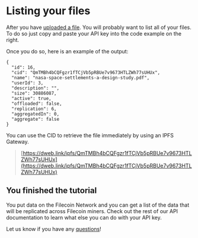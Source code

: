 # Listing your files

After you have [uploaded a file](https://docs.estuary.tech/tutorial-uploading-your-first-file). You will probably want to list all of your files. To do so just copy and paste your API key into the code example on the right.

Once you do so, here is an example of the output:

```
{
  "id": 16,
  "cid": "QmTMBh4bCQFgzr1fTCjVb5pRBUe7v9673HTLZWh77sUHUx",
  "name": "nasa-space-settlements-a-design-study.pdf",
  "userId": 3,
  "description": "",
  "size": 30886087,
  "active": true,
  "offloaded": false,
  "replication": 6,
  "aggregatedIn": 0,
  "aggregate": false
}
```

You can use the CID to retrieve the file immediately by using an IPFS Gateway.

> [https://dweb.link/ipfs/QmTMBh4bCQFgzr1fTCjVb5pRBUe7v9673HTLZWh77sUHUx](https://dweb.link/ipfs/QmTMBh4bCQFgzr1fTCjVb5pRBUe7v9673HTLZWh77sUHUx)

## You finished the tutorial

You put data on the Filecoin Network and you can get a list of the data that will be replicated across Filecoin miners. Check out the rest of our API documentation to learn what else you can do with your API key.

Let us know if you have any [questions](https://docs.estuary.tech/feedback)!
